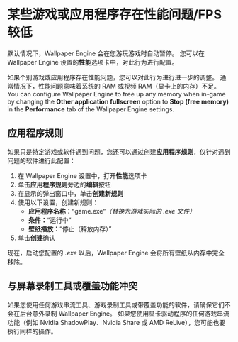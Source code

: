 # 某些游戏或应用程序存在性能问题/FPS 较低

默认情况下，Wallpaper Engine 会在您游玩游戏时自动暂停。 您可以在 Wallpaper Engine 设置的**性能**选项卡中，对此行为进行配置。

如果个别游戏或应用程序存在性能问题，您可以对此行为进行进一步的调整。 通常情况下，性能问题意味着系统的 RAM 或视频 RAM（显卡上的内存）不足。 You can configure Wallpaper Engine to free up any memory when in-game by changing the **Other application fullscreen** option to **Stop (free memory)** in the **Performance** tab of the Wallpaper Engine settings.

## 应用程序规则

如果只是特定游戏或软件遇到问题，您还可以通过创建**应用程序规则**，仅针对遇到问题的软件进行此配置：

1. 在 Wallpaper Engine 设置中，打开**性能**选项卡
2. 单击**应用程序规则**旁边的**编辑**按钮
3. 在显示的弹出窗口中，单击**创建新规则**
4. 使用以下设置，创建新规则：
    * **应用程序名称：**“game.exe”*（替换为游戏实际的 .exe 文件）*
    * **条件：**“运行中”
    * **壁纸播放：**“停止（释放内存）”
5. 单击**创建**确认

现在，启动您配置的 *.exe* 以后，Wallpaper Engine 会将所有壁纸从内存中完全移除。

## 与屏幕录制工具或覆盖功能冲突

如果您使用任何游戏串流工具、游戏录制工具或带覆盖功能的软件，请确保它们不会在后台意外录制 Wallpaper Engine。 如果您使用显卡驱动程序的任何游戏串流功能（例如 Nvidia ShadowPlay、Nvidia Share 或 AMD ReLive），您可能也要执行同样的操作。

